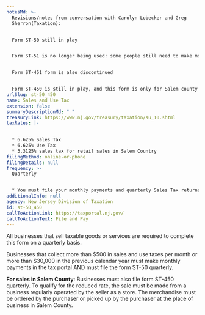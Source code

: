 ```yaml
---
notesMd: >-
  Revisions/notes from conversation with Carolyn Lobecker and Greg
  Sherron(Taxation):


  Form ST-50 still in play


  Form ST-51 is no longer being used: some people still need to make monthly remittance, but it's just a payment now, in the tax portal


  Form ST-451 form is also discontinued 


  Form ST-450 is still in play, and this form is only for Salem county
urlSlug: st-50_450
name: Sales and Use Tax
extension: false
summaryDescriptionMd: " "
treasuryLink: https://www.nj.gov/treasury/taxation/su_10.shtml
taxRates: |-
  

  * 6.625% Sales Tax
  * 6.625% Use Tax
  * 3.3125% sales tax for retail sales in Salem Country
filingMethod: online-or-phone
filingDetails: null
frequency: >-
  Quarterly


  * You must file your monthly payments and quarterly Sales Tax returns on or before 11:59 p.m. of the 20th day of the month after the end of the filing period.
additionalInfo: null
agency: New Jersey Division of Taxation
id: st-50_450
callToActionLink: https://taxportal.nj.gov/
callToActionText: File and Pay
---
```

All businesses that sell taxable goods or services are required to complete this form on a quarterly basis.

Businesses that collect more than $500 in sales and use taxes per month or more than $30,000 in the previous calendar year must make monthly payments in the tax portal AND must file the form ST-50 quarterly.

**For sales in Salem County**: Businesses must also file form ST-450 quarterly. To qualify for the reduced rate, the sale must be made from a business regularly operated by the seller as a store. The merchandise must be ordered by the purchaser or picked up by the purchaser at the place of business in Salem County.